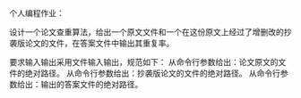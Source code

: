 个人编程作业：

  设计一个论文查重算法，给出一个原文文件和一个在这份原文上经过了增删改的抄袭版论文的文件，在答案文件中输出其重复率。
  
  要求输入输出采用文件输入输出，规范如下：
    从命令行参数给出：论文原文的文件的绝对路径。
    从命令行参数给出：抄袭版论文的文件的绝对路径。
    从命令行参数给出：输出的答案文件的绝对路径。
